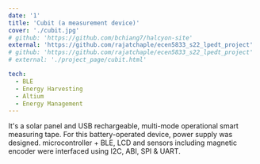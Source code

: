 ```yaml
---
date: '1'
title: 'Cubit (a measurement device)'
cover: './cubit.jpg'
# github: 'https://github.com/bchiang7/halcyon-site'
external: 'https://github.com/rajatchaple/ecen5833_s22_lpedt_project'
# github: 'https://github.com/rajatchaple/ecen5833_s22_lpedt_project'
# external: './project_page/cubit.html'

tech:
  - BLE
  - Energy Harvesting
  - Altium
  - Energy Management
---
```


It's a solar panel and USB rechargeable, multi-mode operational smart measuring tape. For this battery-operated device, power supply was designed. microcontroller + BLE, LCD and sensors including magnetic encoder were interfaced using I2C, ABI, SPI & UART.